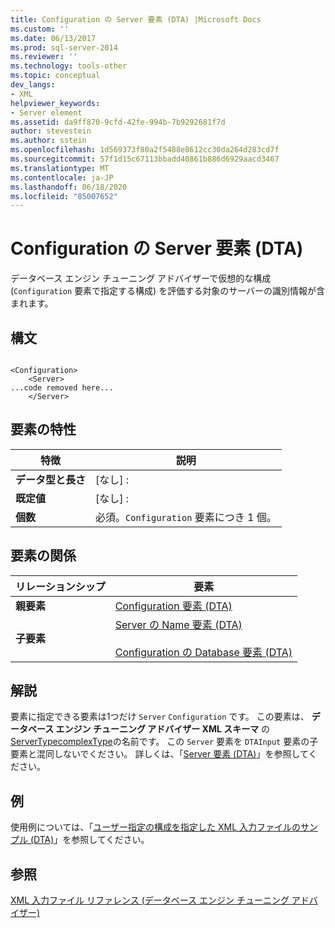 ```yaml
---
title: Configuration の Server 要素 (DTA) |Microsoft Docs
ms.custom: ''
ms.date: 06/13/2017
ms.prod: sql-server-2014
ms.reviewer: ''
ms.technology: tools-other
ms.topic: conceptual
dev_langs:
- XML
helpviewer_keywords:
- Server element
ms.assetid: da9ff870-9cfd-42fe-994b-7b9292681f7d
author: stevestein
ms.author: sstein
ms.openlocfilehash: 1d569373f80a2f5488e8612cc30da264d283cd7f
ms.sourcegitcommit: 57f1d15c67113bbadd40861b886d6929aacd3467
ms.translationtype: MT
ms.contentlocale: ja-JP
ms.lasthandoff: 06/18/2020
ms.locfileid: "85007652"
---
```

# <a name="server-element-for-configuration-dta"></a>Configuration の Server 要素 (DTA)
  データベース エンジン チューニング アドバイザーで仮想的な構成 (`Configuration` 要素で指定する構成) を評価する対象のサーバーの識別情報が含まれます。  
  
## <a name="syntax"></a>構文  
  
```  
  
<Configuration>  
    <Server>  
...code removed here...  
    </Server>  
```  
  
## <a name="element-characteristics"></a>要素の特性  
  
|特徴|説明|  
|--------------------|-----------------|  
|**データ型と長さ**|[なし] :|  
|**既定値**|[なし] :|  
|**個数**|必須。`Configuration` 要素につき 1 個。|  
  
## <a name="element-relationships"></a>要素の関係  
  
|リレーションシップ|要素|  
|------------------|--------------|  
|**親要素**|[Configuration 要素 &#40;DTA&#41;](configuration-element-dta.md)|  
|**子要素**|[Server の Name 要素 &#40;DTA&#41;](name-element-for-server-dta.md)<br /><br /> [Configuration の Database 要素 &#40;DTA&#41;](database-element-for-configuration-dta.md)|  
  
## <a name="remarks"></a>解説  
 要素に指定できる要素は1つだけ `Server` `Configuration` です。 この要素は、 **データベース エンジン チューニング アドバイザー XML スキーマ** の [ServerTypecomplexType](https://go.microsoft.com/fwlink/?linkid=43100)の名前です。 この `Server` 要素を `DTAInput` 要素の子要素と混同しないでください。 詳しくは、「[Server 要素 &#40;DTA&#41;](server-element-dta.md)」を参照してください。  
  
## <a name="example"></a>例  
 使用例については、「[ユーザー指定の構成を指定した XML 入力ファイルのサンプル &#40;DTA&#41;](xml-input-file-sample-with-user-specified-configuration-dta.md)」を参照してください。  
  
## <a name="see-also"></a>参照  
 [XML 入力ファイル リファレンス &#40;データベース エンジン チューニング アドバイザー&#41;](xml-input-file-reference-database-engine-tuning-advisor.md)  
  
  

